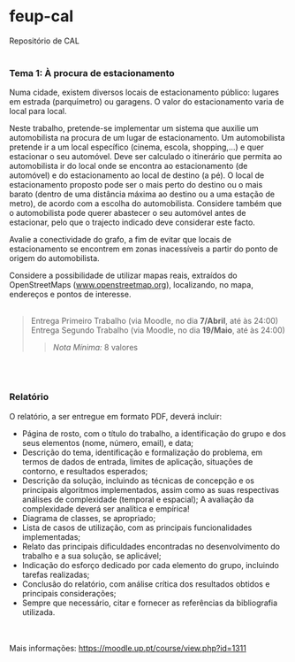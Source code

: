 # feup-cal
Repositório de CAL <br><br>

### Tema 1: À procura de estacionamento
Numa cidade, existem diversos locais de estacionamento público: lugares em estrada (parquímetro) ou garagens. O valor do estacionamento varia de local para local.

Neste trabalho, pretende-se implementar um sistema que auxilie um automobilista na procura de um lugar de estacionamento. Um automobilista pretende ir a um local específico (cinema, escola, shopping,...) e quer estacionar o seu automóvel. Deve ser calculado o itinerário que permita ao automobilista ir do local onde se encontra ao estacionamento (de automóvel) e do estacionamento ao local de destino (a pé). 
O local de estacionamento proposto pode ser o mais perto do destino ou o mais barato (dentro de uma distância máxima ao destino ou a uma estação de metro), de acordo com a escolha do automobilista. Considere também que o automobilista pode querer abastecer o seu automóvel antes de estacionar, pelo que o trajecto indicado deve considerar este facto.

Avalie a conectividade do grafo, a fim de evitar que locais de estacionamento se encontrem em zonas inacessíveis a partir do ponto de origem do automobilista. 

Considere a possibilidade de utilizar mapas reais, extraídos do OpenStreetMaps (www.openstreetmap.org), localizando, no mapa, endereços e pontos de interesse. <br><br>

> Entrega Primeiro Trabalho (via Moodle, no dia **7/Abril**, até às 24:00) <br>
> Entrega Segundo Trabalho (via Moodle, no dia **19/Maio**, até às 24:00) <br>
>> *Nota Mínima:* 8 valores

<br> <br>
 
### Relatório
O relatório, a ser entregue em formato PDF, deverá incluir:

* Página de rosto, com o título do trabalho, a identificação do grupo e dos seus elementos (nome, número, email), e data;
* Descrição do tema, identificação e formalização do problema, em termos de dados de entrada, limites de aplicação, situações de contorno, e resultados esperados;
* Descrição da solução, incluindo as técnicas de concepção e os principais algoritmos implementados, assim como as suas respectivas análises de complexidade (temporal e espacial); A avaliação da complexidade deverá ser analítica e empírica!
* Diagrama de classes, se apropriado;
* Lista de casos de utilização, com as principais funcionalidades implementadas;
* Relato das principais dificuldades encontradas no desenvolvimento do trabalho e a sua solução, se aplicável;
* Indicação do esforço dedicado por cada elemento do grupo, incluindo tarefas realizadas;
* Conclusão do relatório, com análise crítica dos resultados obtidos e principais considerações;
* Sempre que necessário, citar e fornecer as referências da bibliografia utilizada.

<br><br>
Mais informações: https://moodle.up.pt/course/view.php?id=1311
